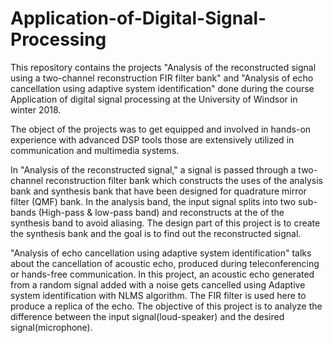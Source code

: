 # Application-of-Digital-Signal-Processing
This repository contains the projects "Analysis of the reconstructed signal using a two-channel reconstruction FIR filter bank" and "Analysis of echo cancellation using adaptive system identification" done during the course Application of digital signal processing at the University of Windsor in winter 2018.

The object of the projects was to get equipped and involved in hands-on experience with advanced DSP tools those are extensively utilized in communication and multimedia systems.

In "Analysis of the reconstructed signal," a signal is passed through a two-channel reconstruction filter bank which constructs the uses of the analysis bank and synthesis bank that have been designed for quadrature mirror filter (QMF) bank. In the analysis band, the input signal splits into two sub-bands (High-pass & low-pass band) and reconstructs at the of the synthesis band to avoid aliasing. The design part of this project is to create the synthesis bank and the goal is to find out the reconstructed signal.

"Analysis of echo cancellation using adaptive system identification" talks about the cancellation of acoustic echo, produced during teleconferencing or hands-free communication. In this project, an acoustic echo generated from a random signal added with a noise gets cancelled using Adaptive system identification with NLMS algorithm. The FIR filter is used here to produce a replica of the echo. The objective of this project is to analyze the difference between the input signal(loud-speaker) and the desired signal(microphone).  
